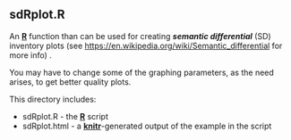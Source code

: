 ## sdRplot.R

An [**R**](https://svn.R-project.org/R/) function than can be used for creating ***semantic differential*** (SD) inventory plots (see https://en.wikipedia.org/wiki/Semantic_differential for more info) .

You may have to change some of the graphing parameters, as the need arises, to get better quality plots.

This directory includes:

* sdRplot.R - the [**R**](https://svn.R-project.org/R/) script
* sdRplot.html - a [**knitr**](http://yihui.name/knitr/)-generated output of the example in the script
